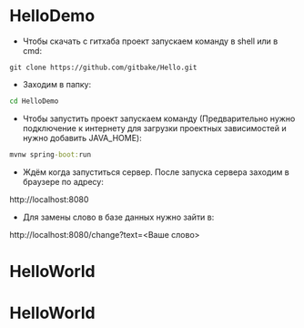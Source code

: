# HelloDemo
* Чтобы скачать с гитхаба проект запускаем команду в shell или в cmd:
```shell
git clone https://github.com/gitbake/Hello.git
```
* Заходим в папку:
```cmd
cd HelloDemo
```
* Чтобы запустить проект запускаем команду (Предварительно нужно подключение к 
интернету для загрузки проектных зависимостей и нужно добавить JAVA_HOME):
```cmd
mvnw spring-boot:run
```
* Ждём когда запуститься сервер. После запуска сервера заходим в браузере по адресу:

http://localhost:8080

* Для замены слово в базе данных нужно зайти в:

http://localhost:8080/change?text=<Ваше слово>
# HelloWorld
# HelloWorld

